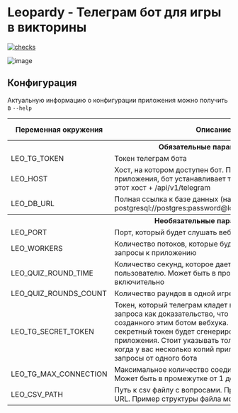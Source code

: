# Leopardy - Телеграм бот для игры в викторины

[![checks](https://img.shields.io/github/checks-status/ya7on/leopardybot/master)](https://github.com/ya7on/leopardybot/actions)

![image](https://user-images.githubusercontent.com/7967826/200128044-44605293-c188-422a-af1a-9609113b0f36.png)

## Конфигурация

Актуальную информацию о конфигурации приложения можно получить в `--help`

<table>
    <tr>
        <th>Переменная окружения</th>
        <th>Описание</th>
        <th>Значение по умолчанию</th>
    </tr>
    <tr>
        <th colspan=4>Обязательные параметры</th>
    </tr>
    <tr>
        <td>LEO_TG_TOKEN</td>
        <td>Токен телеграм бота</td>
        <td></td>
    </tr>
    <tr>
        <td>LEO_HOST</td>
        <td>Хост, на котором доступен бот. При запуске приложения, бот устанавливает телеграм вебхук на этот хост + /api/v1/telegram</td>
        <td></td>
    </tr>
    <tr>
        <td>LEO_DB_URL</td>
        <td>Полная ссылка к базе данных (напр. postgresql://postgres:password@localhost:5432/leopardy)</td>
        <td></td>
    </tr>
    <tr>
        <th colspan=4>Необязательные параметры</th>
    </tr>
    <tr>
        <td>LEO_PORT</td>
        <td>Порт, который будет слушать веб сервер бота</td>
        <td>8888</td>
    </tr>
    <tr>
        <td>LEO_WORKERS</td>
        <td>Количество потоков, которые будут обрабатывать запросы к приложению</td>
        <td>4</td>
    </tr>
    <tr>
        <td>LEO_QUIZ_ROUND_TIME</td>
        <td>Количество секунд, которое дается на ответ пользователю. Может быть в промежутке от 5 до 600 включительно</td>
        <td>15</td>
    </tr>
    <tr>
        <td>LEO_QUIZ_ROUNDS_COUNT</td>
        <td>Количество раундов в одной игре</td>
        <td>5</td>
    </tr>
    <tr>
        <td>LEO_TG_SECRET_TOKEN</td>
        <td>Токен, который телеграм кладет в хедеры каждого запроса как доказательство, что запросы идут от созданного этим ботом вебхука. Если не указать, секретный токен будет сгенерирован при старте приложения. Стоит указывать только в том случае, когда у вас несколько копий приложения обрабатывают запросы от одного бота</td>
        <td></td>
    </tr>
    <tr>
        <td>LEO_TG_MAX_CONNECTION</td>
        <td>Максимальное количество соединений от Telegram. Может быть в промежутке от 1 до 100 включительно</td>
        <td>40</td>
    </tr>
    <tr>
        <td>LEO_CSV_PATH</td>
        <td>Путь к csv файлу с вопросами. Принимает также http URL. Пример структуры файла можно посмотреть <a href="questions/questions.csv">здесь</a></td>
        <td>questions/questions.csv</td>
    </tr>
</table>
